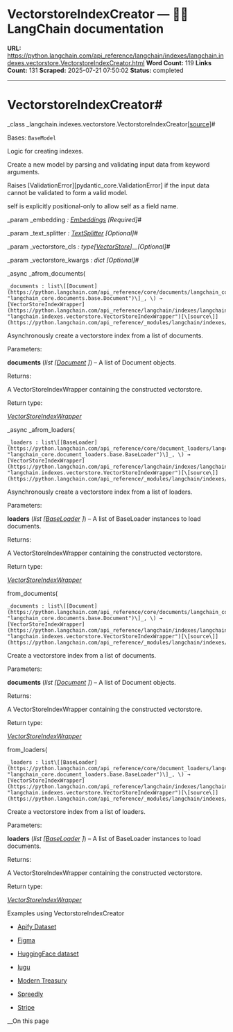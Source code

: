 # VectorstoreIndexCreator — 🦜🔗 LangChain  documentation

**URL:** https://python.langchain.com/api_reference/langchain/indexes/langchain.indexes.vectorstore.VectorstoreIndexCreator.html
**Word Count:** 119
**Links Count:** 131
**Scraped:** 2025-07-21 07:50:02
**Status:** completed

---

# VectorstoreIndexCreator\#

_class _langchain.indexes.vectorstore.VectorstoreIndexCreator[\[source\]](https://python.langchain.com/api_reference/_modules/langchain/indexes/vectorstore.html#VectorstoreIndexCreator)\#     

Bases: `BaseModel`

Logic for creating indexes.

Create a new model by parsing and validating input data from keyword arguments.

Raises \[ValidationError\]\[pydantic\_core.ValidationError\] if the input data cannot be validated to form a valid model.

self is explicitly positional-only to allow self as a field name.

_param _embedding _: [Embeddings](https://python.langchain.com/api_reference/core/embeddings/langchain_core.embeddings.embeddings.Embeddings.html#langchain_core.embeddings.embeddings.Embeddings "langchain_core.embeddings.embeddings.Embeddings")_ _\[Required\]_\#     

_param _text\_splitter _: [TextSplitter](https://python.langchain.com/api_reference/text_splitters/base/langchain_text_splitters.base.TextSplitter.html#langchain_text_splitters.base.TextSplitter "langchain_text_splitters.base.TextSplitter")_ _\[Optional\]_\#     

_param _vectorstore\_cls _: type\[[VectorStore](https://python.langchain.com/api_reference/core/vectorstores/langchain_core.vectorstores.base.VectorStore.html#langchain_core.vectorstores.base.VectorStore "langchain_core.vectorstores.base.VectorStore")\]__\[Optional\]_\#     

_param _vectorstore\_kwargs _: dict_ _\[Optional\]_\#     

_async _afrom\_documents\(

    _documents : list\[[Document](https://python.langchain.com/api_reference/core/documents/langchain_core.documents.base.Document.html#langchain_core.documents.base.Document "langchain_core.documents.base.Document")\]_, \) → [VectorStoreIndexWrapper](https://python.langchain.com/api_reference/langchain/indexes/langchain.indexes.vectorstore.VectorStoreIndexWrapper.html#langchain.indexes.vectorstore.VectorStoreIndexWrapper "langchain.indexes.vectorstore.VectorStoreIndexWrapper")[\[source\]](https://python.langchain.com/api_reference/_modules/langchain/indexes/vectorstore.html#VectorstoreIndexCreator.afrom_documents)\#     

Asynchronously create a vectorstore index from a list of documents.

Parameters:     

**documents** \(_list_ _\[_[_Document_](https://python.langchain.com/api_reference/core/documents/langchain_core.documents.base.Document.html#langchain_core.documents.base.Document "langchain_core.documents.base.Document") _\]_\) – A list of Document objects.

Returns:     

A VectorStoreIndexWrapper containing the constructed vectorstore.

Return type:     

[_VectorStoreIndexWrapper_](https://python.langchain.com/api_reference/langchain/indexes/langchain.indexes.vectorstore.VectorStoreIndexWrapper.html#langchain.indexes.vectorstore.VectorStoreIndexWrapper "langchain.indexes.vectorstore.VectorStoreIndexWrapper")

_async _afrom\_loaders\(

    _loaders : list\[[BaseLoader](https://python.langchain.com/api_reference/core/document_loaders/langchain_core.document_loaders.base.BaseLoader.html#langchain_core.document_loaders.base.BaseLoader "langchain_core.document_loaders.base.BaseLoader")\]_, \) → [VectorStoreIndexWrapper](https://python.langchain.com/api_reference/langchain/indexes/langchain.indexes.vectorstore.VectorStoreIndexWrapper.html#langchain.indexes.vectorstore.VectorStoreIndexWrapper "langchain.indexes.vectorstore.VectorStoreIndexWrapper")[\[source\]](https://python.langchain.com/api_reference/_modules/langchain/indexes/vectorstore.html#VectorstoreIndexCreator.afrom_loaders)\#     

Asynchronously create a vectorstore index from a list of loaders.

Parameters:     

**loaders** \(_list_ _\[_[_BaseLoader_](https://python.langchain.com/api_reference/core/document_loaders/langchain_core.document_loaders.base.BaseLoader.html#langchain_core.document_loaders.base.BaseLoader "langchain_core.document_loaders.base.BaseLoader") _\]_\) – A list of BaseLoader instances to load documents.

Returns:     

A VectorStoreIndexWrapper containing the constructed vectorstore.

Return type:     

[_VectorStoreIndexWrapper_](https://python.langchain.com/api_reference/langchain/indexes/langchain.indexes.vectorstore.VectorStoreIndexWrapper.html#langchain.indexes.vectorstore.VectorStoreIndexWrapper "langchain.indexes.vectorstore.VectorStoreIndexWrapper")

from\_documents\(

    _documents : list\[[Document](https://python.langchain.com/api_reference/core/documents/langchain_core.documents.base.Document.html#langchain_core.documents.base.Document "langchain_core.documents.base.Document")\]_, \) → [VectorStoreIndexWrapper](https://python.langchain.com/api_reference/langchain/indexes/langchain.indexes.vectorstore.VectorStoreIndexWrapper.html#langchain.indexes.vectorstore.VectorStoreIndexWrapper "langchain.indexes.vectorstore.VectorStoreIndexWrapper")[\[source\]](https://python.langchain.com/api_reference/_modules/langchain/indexes/vectorstore.html#VectorstoreIndexCreator.from_documents)\#     

Create a vectorstore index from a list of documents.

Parameters:     

**documents** \(_list_ _\[_[_Document_](https://python.langchain.com/api_reference/core/documents/langchain_core.documents.base.Document.html#langchain_core.documents.base.Document "langchain_core.documents.base.Document") _\]_\) – A list of Document objects.

Returns:     

A VectorStoreIndexWrapper containing the constructed vectorstore.

Return type:     

[_VectorStoreIndexWrapper_](https://python.langchain.com/api_reference/langchain/indexes/langchain.indexes.vectorstore.VectorStoreIndexWrapper.html#langchain.indexes.vectorstore.VectorStoreIndexWrapper "langchain.indexes.vectorstore.VectorStoreIndexWrapper")

from\_loaders\(

    _loaders : list\[[BaseLoader](https://python.langchain.com/api_reference/core/document_loaders/langchain_core.document_loaders.base.BaseLoader.html#langchain_core.document_loaders.base.BaseLoader "langchain_core.document_loaders.base.BaseLoader")\]_, \) → [VectorStoreIndexWrapper](https://python.langchain.com/api_reference/langchain/indexes/langchain.indexes.vectorstore.VectorStoreIndexWrapper.html#langchain.indexes.vectorstore.VectorStoreIndexWrapper "langchain.indexes.vectorstore.VectorStoreIndexWrapper")[\[source\]](https://python.langchain.com/api_reference/_modules/langchain/indexes/vectorstore.html#VectorstoreIndexCreator.from_loaders)\#     

Create a vectorstore index from a list of loaders.

Parameters:     

**loaders** \(_list_ _\[_[_BaseLoader_](https://python.langchain.com/api_reference/core/document_loaders/langchain_core.document_loaders.base.BaseLoader.html#langchain_core.document_loaders.base.BaseLoader "langchain_core.document_loaders.base.BaseLoader") _\]_\) – A list of BaseLoader instances to load documents.

Returns:     

A VectorStoreIndexWrapper containing the constructed vectorstore.

Return type:     

[_VectorStoreIndexWrapper_](https://python.langchain.com/api_reference/langchain/indexes/langchain.indexes.vectorstore.VectorStoreIndexWrapper.html#langchain.indexes.vectorstore.VectorStoreIndexWrapper "langchain.indexes.vectorstore.VectorStoreIndexWrapper")

Examples using VectorstoreIndexCreator

  * [Apify Dataset](https://python.langchain.com/docs/integrations/document_loaders/apify_dataset/)

  * [Figma](https://python.langchain.com/docs/integrations/document_loaders/figma/)

  * [HuggingFace dataset](https://python.langchain.com/docs/integrations/document_loaders/hugging_face_dataset/)

  * [Iugu](https://python.langchain.com/docs/integrations/document_loaders/iugu/)

  * [Modern Treasury](https://python.langchain.com/docs/integrations/document_loaders/modern_treasury/)

  * [Spreedly](https://python.langchain.com/docs/integrations/document_loaders/spreedly/)

  * [Stripe](https://python.langchain.com/docs/integrations/document_loaders/stripe/)

__On this page